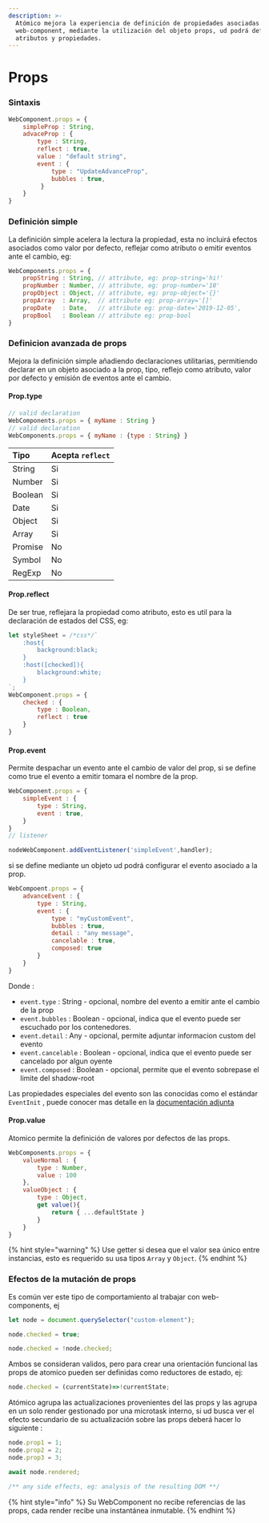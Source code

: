 ```yaml
---
description: >-
  Atómico mejora la experiencia de definición de propiedades asociadas al
  web-component, mediante la utilización del objeto props, ud podrá definir
  atributos y propiedades.
---
```


# Props

### Sintaxis

```javascript
WebComponent.props = {
    simpleProp : String,
    advaceProp : {
        type : String,
        reflect : true,
        value : "default string",
        event : {
            type : "UpdateAdvanceProp",
            bubbles : true,
         }
    }
}
```

### Definición simple

La definición simple acelera la lectura  la propiedad, esta no incluirá efectos asociados como valor por defecto, reflejar como atributo o emitir eventos ante el cambio, eg:

```javascript
WebComponents.props = {
    propString : String, // attribute, eg: prop-string='hi!'
    propNumber : Number, // attribute, eg: prop-number='10'
    propObject : Object, // attribute, eg: prop-object='{}'
    propArray  : Array,  // attribute eg: prop-array='[]'
    propDate   : Date,   // attribute eg: prop-date='2019-12-05',
    propBool   : Boolean // attribute eg: prop-bool
}
```

### Definicion avanzada de props

Mejora la definición simple añadiendo declaraciones utilitarias, permitiendo declarar en un objeto asociado a la prop, tipo, reflejo como atributo, valor por defecto y emisión de eventos ante el cambio.

#### Prop.type

```javascript
// valid declaration
WebComponents.props = { myName : String }
// valid declaration
WebComponents.props = { myName : {type : String} }
```

| Tipo | Acepta `reflect` |
| :--- | :--- |
| String | Si |
| Number | Si |
| Boolean | Si |
| Date | Si |
| Object | Si |
| Array | Si |
| Promise | No |
| Symbol | No |
| RegExp | No |

#### Prop.reflect

De ser true, reflejara la propiedad como atributo, esto es util para la declaración de estados del CSS, eg:

```jsx
let styleSheet = /*css*/`
    :host{
        background:black;
    }
    :host([checked]){
        blackground:white;
    }
`;
WebComponent.props = {
    checked : {
        type : Boolean,
        reflect : true
    }
}
```

#### Prop.event

Permite despachar un evento ante el cambio de valor del prop, si se define como true el evento a emitir tomara el nombre de la prop.

```javascript
WebComponent.props = {
    simpleEvent : {
        type : String,
        event : true,
    }
}
// listener

nodeWebComponent.addEventListener('simpleEvent',handler); 
```

si se define mediante un objeto ud podrá configurar el evento asociado a la prop.

```jsx
WebCompoent.props = {
    advanceEvent : {
        type : String, 
        event : {
            type : "myCustomEvent",
            bubbles : true,
            detail : "any message",
            cancelable : true,
            composed: true
        }
    }
}
```

Donde : 

* `event.type` : String - opcional, nombre del evento a emitir ante el cambio de la prop
* `event.bubbles` : Boolean - opcional,  indica que el evento puede ser escuchado por los contenedores. 
* `event.detail` : Any - opcional, permite adjuntar informacion custom del evento
* `event.cancelable` : Boolean  - opcional, indica que el evento puede ser cancelado por algun oyente
* `event.composed` :  Boolean - opcional, permite que el evento sobrepase el limite del shadow-root

Las propiedades especiales del evento son las conocidas como el estándar `EventInit` , puede conocer mas detalle en la [documentación adjunta](https://developer.mozilla.org/en-US/docs/Web/API/Event/Event)

#### Prop.value

Atomico permite la definición de valores por defectos de las props.

```javascript
WebComponents.props = {
    valueNormal : {
        type : Number,
        value : 100
    },
    valueObject : {
        type : Object,
        get value(){
            return { ...defaultState }
        }
    }  
}
```

{% hint style="warning" %}
Use getter si desea que el valor sea único entre instancias, esto es requerido su usa tipos `Array` y `Object`. 
{% endhint %}

### Efectos de la mutación de props

Es común ver este tipo de comportamiento al trabajar con web-components, ej

```javascript
let node = document.querySelector("custom-element");

node.checked = true;

node.checked = !node.checked;
```

Ambos se consideran validos, pero para crear una orientación funcional las props de atomico pueden ser definidas como reductores de estado, ej:

```javascript
node.checked = (currentState)=>!currentState;
```

Atómico agrupa las actualizaciones provenientes del las props y las agrupa en un solo render gestionado por una microtask interno, si ud busca ver el efecto secundario de su actualización sobre las props  deberá hacer lo siguiente :

```javascript
node.prop1 = 1;
node.prop2 = 2;
node.prop3 = 3;

await node.rendered;

/** any side effects, eg: analysis of the resulting DOM **/
```

{% hint style="info" %}
Su WebComponent no recibe referencias de las props, cada render recibe una instantánea inmutable.
{% endhint %}



